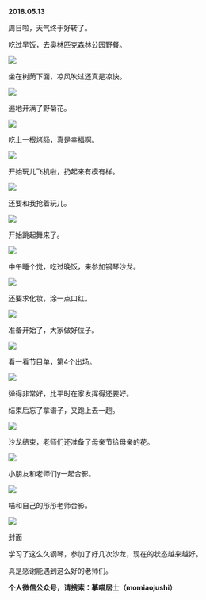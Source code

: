 
          
            
**2018.05.13**

周日啦，天气终于好转了。

吃过早饭，去奥林匹克森林公园野餐。




![](img/51001-5dc3b2165e7076cc.jpg)




坐在树荫下面，凉风吹过还真是凉快。




![](img/51001-8db21062cab59d2d.jpg)




遍地开满了野菊花。




![](img/51001-255cecde6912319a.jpg)




吃上一根烤肠，真是幸福啊。




![](img/51001-23118f7274d371b3.jpg)




开始玩儿飞机啦，扔起来有模有样。




![](img/51001-586bfed9c67c4d3b.jpg)




还要和我抢着玩儿。




![](img/51001-1ea518f55465e4a7.jpg)




开始跳起舞来了。




![](img/51001-2d71b94261d3a143.jpg)




中午睡个觉，吃过晚饭，来参加钢琴沙龙。




![](img/51001-96cb46fc05c311bd.jpg)




还要求化妆，涂一点口红。




![](img/51001-820b325ba9281c14.jpg)




准备开始了，大家做好位子。




![](img/51001-2caf0ebf0d4eeae5.jpg)




看一看节目单，第4个出场。




![](img/51001-e23e726562299ccf.jpg)




弹得非常好，比平时在家发挥得还要好。

结束后忘了拿谱子，又跑上去一趟。




![](img/51001-460adcec65119faf.jpg)




沙龙结束，老师们还准备了母亲节给母亲的花。




![](img/51001-e0597f5015060351.jpg)




小朋友和老师们y一起合影。




![](img/51001-706af9d3184a08dc.jpg)




喵和自己的彤彤老师合影。




![](img/51001-9b7f61f3b3132013.jpg)

封面


学习了这么久钢琴，参加了好几次沙龙，现在的状态越来越好。

真是感谢能遇到这么好的老师们。


**个人微信公众号，请搜索：摹喵居士（momiaojushi）**

          
        
